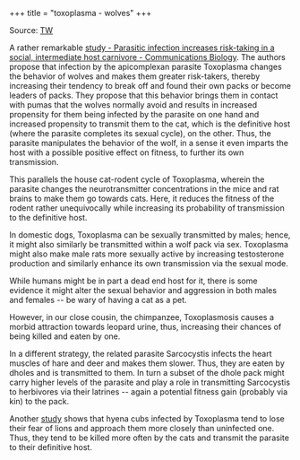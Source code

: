 +++
title = "toxoplasma - wolves"
+++

Source: [TW](https://threadreaderapp.com/thread/1596347480752496641.html)


A rather remarkable [study - Parasitic infection increases risk-taking in a social, intermediate host carnivore - Communications Biology](https://www.nature.com/articles/s42003-022-04122-0). The authors propose that infection by the apicomplexan parasite Toxoplasma changes the behavior of wolves and makes them greater risk-takers, thereby increasing their tendency to break off and found their own packs or become leaders of packs. They propose that this behavior brings them in contact with pumas that the wolves normally avoid and results in increased propensity for them being infected by the parasite on one hand and increased propensity to transmit them to the cat, which is the definitive host (where the parasite completes its sexual cycle), on the other. Thus, the parasite manipulates the behavior of the wolf, in a sense it even imparts the host with a possible positive effect on fitness, to further its own transmission.

This parallels the house cat-rodent cycle of Toxoplasma, wherein the parasite changes the neurotransmitter concentrations in the mice and rat brains to make them go towards cats. Here, it reduces the fitness of the rodent rather unequivocally while increasing its probability of transmission to the definitive host. 

In domestic dogs, Toxoplasma can be sexually transmitted by males; hence, it might also similarly be transmitted within a wolf pack via sex. Toxoplasma might also make male rats more sexually active by increasing testosterone production and similarly enhance its own transmission via the sexual mode.

While humans might be in part a dead end host for it, there is some evidence it might alter the sexual behavior and aggression in both males and females -- be wary of having a cat as a pet.

However, in our close cousin, the chimpanzee, Toxoplasmosis causes a morbid attraction towards leopard urine, thus, increasing their chances of being killed and eaten by one. 

In a different strategy, the related parasite Sarcocystis infects the heart muscles of hare and deer and makes them slower. Thus, they are eaten by dholes and is transmitted to them. In turn a subset of the dhole pack might carry higher levels of the parasite and play a role in transmitting Sarcocystis to herbivores via their latrines -- again a potential fitness gain (probably via kin) to the pack. 

Another [study](https://www.nature.com/articles/s41467-021-24092-x) shows that hyena cubs infected by Toxoplasma tend to lose their fear of lions and approach them more closely than uninfected one. Thus, they tend to be killed more often by the cats and transmit the parasite to their definitive host.